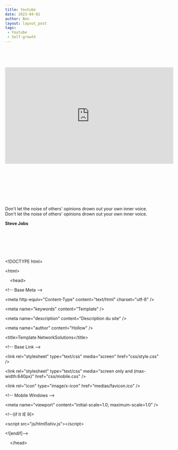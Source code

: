 ```yaml
---
title: Youtube
date: 2023-04-02
author: Ben
layout: layout_post
tags:
 - Youtube
 - Self-growth
---
```


<p class="p3"><br></p>
<p class="p3"><br></p>
<p class="p4"><iframe width="550" height="315" src="https://www.youtube-nocookie.com/embed/FDnH4NVKHco" title="YouTube video player" frameborder="0" allow="accelerometer; autoplay; clipboard-write; encrypted-media; gyroscope; picture-in-picture; web-share" allowfullscreen></iframe></p>
<p class="p3"><br></p>
<p class="p3"><br></p>
<p class="p3"><br></p>
<p class="p3"><br></p>
<div id="blockquote">
<p class="p5">Don't let the noise of others' opinions drown out your own inner voice. Don't let the noise of others' opinions drown out your own inner voice.</p>
<p class="p5"><b>Steve Jobs</b></p>
</div>
<p class="p3"><br></p>
<p class="p3"><br></p>
<p class="p3"><br></p>
<div id="code">
<p class="p5">&lt;!DOCTYPE html&gt;</p>
<p class="p5">&lt;html&gt;</p>
<p class="p5"><span class="Apple-converted-space">    </span>&lt;head&gt;</p>
<p class="p5"><span class="Apple-tab-span">	</span><span class="Apple-tab-span">	</span>&lt;!-- Base Meta --&gt;</p>
<p class="p5"><span class="Apple-tab-span">	</span><span class="Apple-tab-span">	</span>&lt;meta http-equiv="Content-Type" content="text/html" charset="utf-8" /&gt;</p>
<p class="p5"><span class="Apple-tab-span">	</span><span class="Apple-tab-span">	</span>&lt;meta name="keywords" content="Template" /&gt;</p>
<p class="p5"><span class="Apple-tab-span">	</span><span class="Apple-tab-span">	</span>&lt;meta name="description" content="Description du site" /&gt;</p>
<p class="p5"><span class="Apple-tab-span">	</span><span class="Apple-tab-span">	</span>&lt;meta name="author" content="Hollow" /&gt;</p>
<p class="p3"><span class="Apple-tab-span">	</span><span class="Apple-tab-span">	</span></p>
<p class="p5"><span class="Apple-tab-span">	</span><span class="Apple-tab-span">	</span>&lt;title&gt;Template NetworkSolutions&lt;/title&gt;</p>
<p class="p3"><span class="Apple-tab-span">	</span><span class="Apple-tab-span">	</span></p>
<p class="p5"><span class="Apple-tab-span">	</span><span class="Apple-tab-span">	</span>&lt;!-- Base Link --&gt;</p>
<p class="p5"><span class="Apple-tab-span">	</span><span class="Apple-tab-span">	</span>&lt;link rel="stylesheet" type="text/css" media="screen" href="css/style.css" /&gt;</p>
<p class="p5"><span class="Apple-tab-span">	</span><span class="Apple-tab-span">	</span>&lt;link rel="stylesheet" type="text/css" media="screen only and (max-width:640px)" href="css/mobile.css" /&gt;</p>
<p class="p3"><span class="Apple-tab-span">	</span><span class="Apple-tab-span">	</span></p>
<p class="p5"><span class="Apple-tab-span">	</span><span class="Apple-tab-span">	</span>&lt;link rel="icon" type="image/x-icon" href="medias/favicon.ico" /&gt;</p>
<p class="p3"><span class="Apple-tab-span">	</span><span class="Apple-tab-span">	</span></p>
<p class="p5"><span class="Apple-tab-span">	</span><span class="Apple-tab-span">	</span>&lt;!-- Mobile Windows --&gt;</p>
<p class="p5"><span class="Apple-tab-span">	</span><span class="Apple-tab-span">	</span>&lt;meta name="viewport" content="initial-scale=1.0; maximum-scale=1.0" /&gt;</p>
<p class="p3"><span class="Apple-tab-span">	</span><span class="Apple-tab-span">	</span></p>
<p class="p5"><span class="Apple-tab-span">	</span><span class="Apple-tab-span">	</span>&lt;!--[if lt IE 9]&gt;</p>
<p class="p5"><span class="Apple-tab-span">	</span><span class="Apple-tab-span">	</span>&lt;script src="js/html5shiv.js"&gt;&lt;/script&gt;</p>
<p class="p5"><span class="Apple-tab-span">	</span><span class="Apple-tab-span">	</span>&lt;![endif]--&gt;</p>
<p class="p5"><span class="Apple-converted-space">    </span>&lt;/head&gt;</p>
</div>



